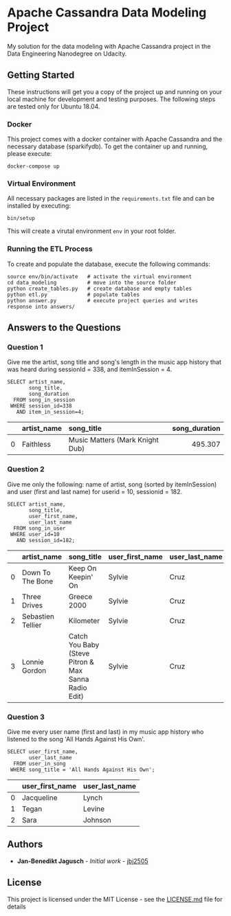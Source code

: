 # Apache Cassandra Data Modeling Project
My solution for the data modeling with Apache Cassandra project in the Data Engineering Nanodegree on Udacity.

## Getting Started

These instructions will get you a copy of the project up and running on your local machine for development and testing purposes. The following steps are tested only for Ubuntu 18.04.

### Docker

This project comes with a docker container with Apache Cassandra and the necessary database (sparkifydb). To get the container up and running, please execute:

```
docker-compose up
```

### Virtual Environment

All necessary packages are listed in the ```requirements.txt``` file and can be installed by executing:

```
bin/setup
```

This will create a virutal environment ```env``` in your root folder.

### Running the ETL Process

To create and populate the database, execute the following commands:

```
source env/bin/activate   # activate the virtual environment
cd data_modeling          # move into the source folder
python create_tables.py   # create database and empty tables
python etl.py             # populate tables
python answer.py          # execute project queries and writes response into answers/
```

<!-- ### Testing

You can validate that everything went well with the following commands:
```
cd ..                    # move back to the root folder
bin/pytest               # test that all tables have been populated properly.
``` -->

## Answers to the Questions

### Question 1
Give me the artist, song title and song's length in the music app history that was heard during sessionId = 338, and itemInSession = 4.
```
SELECT artist_name,
       song_title,
       song_duration
  FROM song_in_session
 WHERE session_id=338
   AND item_in_session=4;
```

|    | artist_name   | song_title                      |   song_duration |
|---:|:--------------|:--------------------------------|----------------:|
|  0 | Faithless     | Music Matters (Mark Knight Dub) |         495.307 |

### Question 2
Give me only the following: name of artist, song (sorted by itemInSession) and user (first and last name) for userid = 10, sessionid = 182.
```
SELECT artist_name,
       song_title,
       user_first_name,
       user_last_name
  FROM song_in_user
 WHERE user_id=10
   AND session_id=182;
```

|    | artist_name       | song_title                                           | user_first_name   | user_last_name   |
|---:|:------------------|:-----------------------------------------------------|:------------------|:-----------------|
|  0 | Down To The Bone  | Keep On Keepin' On                                   | Sylvie            | Cruz             |
|  1 | Three Drives      | Greece 2000                                          | Sylvie            | Cruz             |
|  2 | Sebastien Tellier | Kilometer                                            | Sylvie            | Cruz             |
|  3 | Lonnie Gordon     | Catch You Baby (Steve Pitron & Max Sanna Radio Edit) | Sylvie            | Cruz             |

### Question 3
Give me every user name (first and last) in my music app history who listened to the song 'All Hands Against His Own'.
```
SELECT user_first_name,
       user_last_name
  FROM user_in_song
 WHERE song_title = 'All Hands Against His Own';
```

|    | user_first_name   | user_last_name   |
|---:|:------------------|:-----------------|
|  0 | Jacqueline        | Lynch            |
|  1 | Tegan             | Levine           |
|  2 | Sara              | Johnson          |

## Authors

* **Jan-Benedikt Jagusch** - *Initial work* - [jbj2505](https://github.com/jbj2505)

## License

This project is licensed under the MIT License - see the [LICENSE.md](LICENSE.md) file for details

